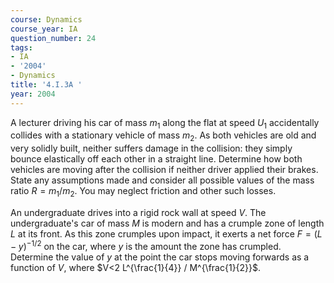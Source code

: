 ```yaml
---
course: Dynamics
course_year: IA
question_number: 24
tags:
- IA
- '2004'
- Dynamics
title: '4.I.3A '
year: 2004
---
```



A lecturer driving his car of mass $m_{1}$ along the flat at speed $U_{1}$ accidentally collides with a stationary vehicle of mass $m_{2}$. As both vehicles are old and very solidly built, neither suffers damage in the collision: they simply bounce elastically off each other in a straight line. Determine how both vehicles are moving after the collision if neither driver applied their brakes. State any assumptions made and consider all possible values of the mass ratio $R=m_{1} / m_{2}$. You may neglect friction and other such losses.

An undergraduate drives into a rigid rock wall at speed $V$. The undergraduate's car of mass $M$ is modern and has a crumple zone of length $L$ at its front. As this zone crumples upon impact, it exerts a net force $F=(L-y)^{-1 / 2}$ on the car, where $y$ is the amount the zone has crumpled. Determine the value of $y$ at the point the car stops moving forwards as a function of $V$, where $V<2 L^{\frac{1}{4}} / M^{\frac{1}{2}}$.